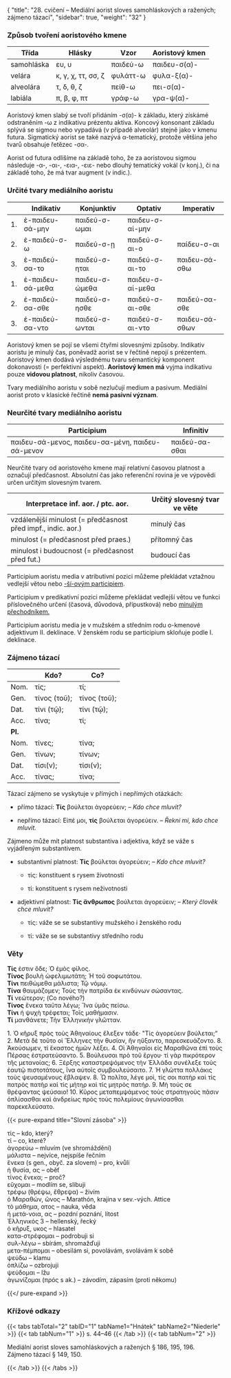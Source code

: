 {
"title": "28. cvičení – Mediální aorist sloves samohláskových a ražených; zájmeno tázací",
    "sidebar": true,
    "weight": "32"
}

### Způsob tvoření aoristového kmene

| Třída      | Hlásky             | Vzor     | Aoristový kmen |
| ---------- | ------------------ | -------- | -------------- |
| samohláska | ευ, υ              | παιδεύ-ω | παιδευ-σ(α)-   |
| velára     | κ, γ, χ, ττ, σσ, ζ | φυλάττ-ω | φυλα-ξ(α)-     |
| alveolára  | τ, δ, θ, ζ         | πείθ-ω   | πει-σ(α)-      |
| labiála    | π, β, φ, πτ        | γράφ-ω   | γρα-ψ(α)-      |

Aoristový kmen slabý se tvoří přidáním -σ(α)- k základu, který získámé odstraněním -ω z indikativu prézentu aktiva. Koncový konsonant základu splývá se sigmou nebo vypadává (v případě alveolár) stejně jako v kmenu futura. Sigmatický aorist se také nazývá α-tematický, protože většina jeho tvarů obsahuje řetězec -σα-.

Aorist od futura odlišíme na základě toho, že za aoristovou sigmou následuje -α-, -αι-, -εια-, -ειε- nebo dlouhý tematický vokál (v konj.), či na základě toho, že má tvar augment (v indic.).  

### Určité tvary mediálního aoristu

|     | Indikativ        | Konjunktiv     | Optativ          | Imperativ      |
| --- | ---------------- | -------------- | ---------------- | -------------- |
| 1.  | ἐ-παιδευ-σά-μην  | παιδεύ-σ-ωμαι  | παιδευ-σ-αί-μην  |                |
| 2.  | ἐ-παιδεύ-σ-ω     | παιδεύ-σ-ῃ     | παιδεύ-σ-αι-ο    | παίδευ-σ-αι    |
| 3.  | ἐ-παιδεύ-σα-το   | παιδεύ-σ-ηται  | παιδεύ-σ-αι-το   | παιδευ-σά-σθω  |
| 1.  | ἐ-παιδευ-σά-μεθα | παιδευ-σ-ώμεθα | παιδευ-σ-αί-μεθα |                |
| 2.  | ἐ-παιδεύ-σα-σθε  | παιδεύ-σ-ησθε  | παιδεύ-σ-αι-σθε  | παιδεύ-σα-σθε  |
| 3.  | ἐ-παιδεύ-σα-ντο  | παιδεύ-σ-ωνται | παιδεύ-σ-αι-ντο  | παιδευ-σά-σθων |

Aoristový kmen se pojí se všemi čtyřmi slovesnými způsoby. Indikativ aoristu je minulý čas, poněvadž aorist se v řečtině nepojí s prézentem. Aoristový kmen dodává výslednému tvaru sémantický komponent dokonavosti (= perfektivní aspekt). **Aoristový kmen má** vyjma indikativu pouze **vidovou platnost**, nikoliv časovou.

Tvary mediálního aoristu v sobě nezlučují medium a pasivum. Mediální aorist proto v klasické řečtině **nemá pasivní význam**.

### Neurčité tvary mediálního aoristu

| Participium                                      | Infinitiv      |
| ------------------------------------------------ | -------------- |
| παιδευ-σά-μενος, παιδευ-σα-μένη, παιδευ-σά-μενον | παιδεύ-σα-σθαι |

Neurčité tvary od aoristového kmene mají relativní časovou platnost a označují předčasnost. Absolutní čas jako referenční rovina je ve výpovědi určen určitým slovesným tvarem.

| Interpretace inf. aor. / ptc. aor.                           | Určitý slovesný tvar ve věte |
| ------------------------------------------------------------ | ---------------------------- |
| vzdálenější minulost (= předčasnost před impf., indic. aor.) | minulý čas                   |
| minulost (= předčasnost před praes.)                         | přítomný čas                 |
| minulost i budoucnost (= předčasnost před fut.)              | budoucí čas                  |

Participium aoristu media v atributivní pozici můžeme překládat vztažnou vedlejší větou nebo [-ší-ovým participiem](https://www.czechency.org/slovnik/PARTICIPIUM#-%C5%A1%C3%AD-ov%C3%A9%20participium%20verb%C3%A1ln%C3%AD). 

Participium v predikativní pozici můžeme překládat vedlejší větou ve funkci příslovečného určení (časová, důvodová, přípustková) nebo [minulým přechodníkem.](https://www.czechency.org/slovnik/P%C5%98ECHODN%C3%8DK#minul%C3%BD%20p%C5%99echodn%C3%ADk)

Participium aoristu media je v mužském a středním rodu ο-kmenové adjektivum ΙΙ. deklinace. V ženském rodu se participium skloňuje podle I. deklinace. 

### Zájmeno tázací

|         | Kdo?         | Co?          |
| ------- | ------------ | ------------ |
| Nom.    | τίς;         | τί;          |
| Gen.    | τίνος (τοῦ); | τίνος (τοῦ); |
| Dat.    | τίνι (τῷ);   | τίνι (τῷ);   |
| Acc.    | τίνα;        | τί;          |
| **Pl.** |              |              |
| Nom.    | τίνες;       | τίνα;        |
| Gen.    | τίνων;       | τίνων;       |
| Dat.    | τίσι(ν);     | τίσι(ν);     |
| Acc.    | τίνας;       | τίνα;        |

Tázací zájmeno se vyskytuje v přímých i nepřímých otázkách:

- přímo tázací: **Τίς** βούλεται ἀγορεύειν; – *Kdo chce mluvit?*

- nepřímo tázací: Εἰπέ μοι, **τίς** βούλεται ἀγορεύειν. – *Řekni mi, kdo chce mluvit.*

Zájmeno může mít platnost substantiva i adjektiva, když se váže s vyjádřeným substantivem.

- substantivní platnost: **Τίς** βούλεται ἀγορεύειν; – *Kdo chce mluvit?*
  
  - τίς: konstituent s rysem životnosti
  
  - τί: konstituent s rysem neživotnosti

- adjektivní platnost: **Τίς ἄνθρωπος** βούλεται ἀγορεύειν; – *Který člověk chce mluvit?*
  
  - τίς: váže se se substantivy mužského i ženského rodu
  
  - τί: váže se se substantivy středního rodu

### Věty

**Τίς** ἐστιν ὅδε; Ὁ ἐμὸς φίλος.  
**Τίνος** βουλὴ ὠφελιμωτάτη; Ἡ τοῦ σοφωτάτου.  
**Τίνι** πειθώμεθα μάλιστα; Τῷ νόμῳ.  
**Τίνα** θαυμάζομεν; Τοὺς τὴν πατρίδα ἐκ κινδύνων σώσαντας.   
**Τί** νεώτερον; (Co nového?)  
**Τίνος** ἕνεκα ταῦτα λέγω; Ἵνα ὑμᾶς πείσω.  
**Τίνι** ἡ ψυχὴ τρέφεται; Τοῖς μαθήμασιν.  
**Τί** μανθάνετε; Τὴν Ἑλληνικὴν γλῶτταν.    

1\. Ὁ κῆρυξ πρὸς τοὺς Ἀθηναίους ἔλεξεν τάδε· "Τίς ἀγορεύειν βούλεται;“ 2. Μετὰ δὲ τοῦτο οἱ Ἕλληνες τὴν θυσίαν, ἣν ηὔξαντο, παρεσκευάζοντο. 8. Ἀκούσωμεν, τί ἕκαστος ἡμῶν λέξει. 4. Οἱ Ἀθηναῖοι
εἰς Μαραθῶνα ἐπὶ τοὺς Πέρσας ἐστρατεύσαντο. 5. Βούλευσαι πρὸ τοῦ
ἔργου· τί γὰρ πικρότερον τῆς μετανοίας; 6. Ξέρξης καταστρεψόμενος
τὴν Ἑλλάδα συνέλεξε τοὺς ἑαυτῷ πιστοτάτους, ἵνα αὐτοῖς συμβουλεύσαιτο. 7. Ἡ γλῶττα πολλάκις τοὺς ψευσαμένους ἔβλαψεν. 8. Ὦ πολῖτα, λέγε μοὶ, τίς σοι πατὴρ καὶ τίς πατρὸς πατὴρ καὶ τίς μήτηρ καὶ τίς μητρὸς πατήρ. 9. Μὴ τούς σε θρέψαντας ψεύσαιο! 10. Κῦρος μεταπεμψάμενος τοὺς στρατηγοὺς πᾶσιν ὁπλίσασθαι καὶ ἀνδρείως πρὸς τοὺς πολεμίους ἀγωνίσασθαι παρεκελεύσατο. 

{{< pure-expand title="Slovní zásoba" >}}      

τίς – kdo, který?   
τί – co, které?   
ἀγορεύω – mluvím (ve shromáždění)   
μάλιστα – nejvíce, nejspíše řečním  
ἕνεκα (s gen., obyč. za slovem) – pro, kvůli   
ἡ θυσία, ας – oběť  
τίνος ἕνεκα; – proč?   
εὔχομαι – modlím se, slibuji  
τρέφω (θρέψω, ἔθρεψα) – živím   
ὁ Μαραθών, ῶνος – Marathón, krajina v sev.-vých. Attice  
τὸ μάθημα, ατος – nauka, věda   
ἡ μετά-νοια, ας – pozdní poznání, lítost  
Ἑλληνικός 3 – hellenský, řecký   
ὁ κῆρυξ, υκος – hlasatel  
κατα-στρέφομαι – podrobuji si  
συλ-λέγω – sbírám, shromažďuji  
μετα-πέμπομαι – obesilám si, povolávám, svolávám k sobě  
ψεύδω – klamu  
ὁπλίζω – ozbrojuji  
ψεύδομαι – lžu   
ἀγωνίζομαι (πρός s ak.) – závodím, zápasím (proti někomu)  

{{</ pure-expand >}}

### Křížové odkazy

{{< tabs tabTotal="2" tabID="1" tabName1="Hnátek" tabName2="Niederle" >}}
{{< tab tabNum="1" >}}
s. 44–46
{{< /tab >}}
{{< tab tabNum="2" >}}

Mediální aorist sloves samohláskových a ražených § 186, 195, 196.  
Zájmeno tázací § 149, 150.

{{< /tab >}}
{{< /tabs >}}

